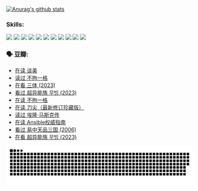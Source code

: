 
[![Anurag's github stats](https://github-readme-stats.vercel.app/api?username=w940853815)](https://github.com/anuraghazra/github-readme-stats)

### Skills:

<code><img height="32" src="https://cdn.jsdelivr.net/npm/simple-icons@v5/icons/python.svg"></code>
<code><img height="32" src="https://cdn.jsdelivr.net/npm/simple-icons@v5/icons/javascript.svg"></code>
<code><img height="32" src="https://cdn.jsdelivr.net/npm/simple-icons@v5/icons/django.svg"></code>
<code><img height="32" src="https://cdn.jsdelivr.net/npm/simple-icons@v5/icons/flask.svg"></code>
<code><img height="32" src="https://cdn.jsdelivr.net/npm/simple-icons@v5/icons/vuetify.svg"></code>
<code><img height="32" src="https://cdn.jsdelivr.net/npm/simple-icons@v5/icons/git.svg"></code>
<code><img height="32" src="https://cdn.jsdelivr.net/npm/simple-icons@v5/icons/docker.svg"></code>
<code><img height="32" src="https://cdn.jsdelivr.net/npm/simple-icons@v5/icons/postgresql.svg"></code>
<code><img height="32" src="https://cdn.jsdelivr.net/npm/simple-icons@v5/icons/elasticsearch.svg"></code>
<code><img height="32" src="https://cdn.jsdelivr.net/npm/simple-icons@v5/icons/macos.svg"></code>
<code><img height="32" src="https://cdn.jsdelivr.net/npm/simple-icons@v5/icons/linux.svg"></code>

### 🗣 豆瓣:

<!-- DOUBAN-ACTIVITIES:START -->
- [在读 谈美](https://www.douban.com/people/136069238/status/4560861771/?_i=12240016)
- [读过 不拘一格](https://www.douban.com/people/136069238/status/4560861445/?_i=12240016)
- [在看 三体‎ (2023)](https://www.douban.com/people/136069238/status/4558185093/?_i=12240016)
- [看过 超异能族 무빙‎ (2023)](https://www.douban.com/people/136069238/status/4556824186/?_i=12240016)
- [在读 不拘一格](https://www.douban.com/people/136069238/status/4541712161/?_i=12240016)
- [在读 刀尖（最新修订珍藏版）](https://www.douban.com/people/136069238/status/4541711339/?_i=12240016)
- [读过 埃隆·马斯克传](https://www.douban.com/people/136069238/status/4541710351/?_i=12240016)
- [在读 Ansible权威指南](https://www.douban.com/people/136069238/status/4539151450/?_i=12240016)
- [看过 易中天品三国‎ (2006)](https://www.douban.com/people/136069238/status/4529910812/?_i=12240016)
- [在看 超异能族 무빙‎ (2023)](https://www.douban.com/people/136069238/status/4527291077/?_i=12240016)
<!-- DOUBAN-ACTIVITIES:END -->


![Snake animation](https://raw.githubusercontent.com/w940853815/w940853815/output/github-contribution-grid-snake.svg)

<!--
**w940853815/w940853815** is a ✨ _special_ ✨ repository because its `README.md` (this file) appears on your GitHub profile.

Here are some ideas to get you started:

- 🔭 I’m currently working on ...
- 🌱 I’m currently learning ...
- 👯 I’m looking to collaborate on ...
- 🤔 I’m looking for help with ...
- 💬 Ask me about ...
- 📫 How to reach me: ...
- 😄 Pronouns: ...
- ⚡ Fun fact: ...
-->

